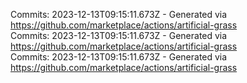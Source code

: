 Commits: 2023-12-13T09:15:11.673Z - Generated via https://github.com/marketplace/actions/artificial-grass
<br>
Commits: 2023-12-13T09:15:11.673Z - Generated via https://github.com/marketplace/actions/artificial-grass
<br>
Commits: 2023-12-13T09:15:11.673Z - Generated via https://github.com/marketplace/actions/artificial-grass
<br>
